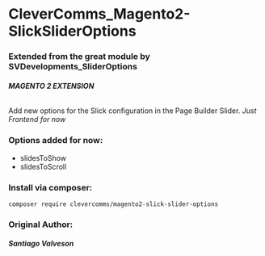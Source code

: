 # CleverComms_Magento2-SlickSliderOptions


### Extended from the great module by SVDevelopments_SliderOptions
###### _**MAGENTO 2 EXTENSION**_

Add new options for the Slick configuration in the Page Builder Slider. _Just Frontend for now_

### Options added for now:
- slidesToShow
- slidesToScroll

### **Install via composer:**
```composer require clevercomms/magento2-slick-slider-options```

### **Original Author:**

#### _**Santiago Valveson**_
